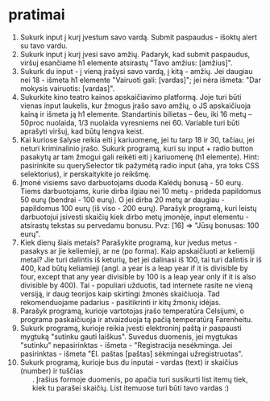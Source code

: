 # pratimai 

1. Sukurk input į kurį įvestum savo vardą. Submit paspaudus - išoktų alert su tavo vardu.
2. Sukurk input į kurį įvesi savo amžių. Padaryk, kad submit paspaudus, viršuj esančiame h1 elemente atsirastų "Tavo amžius: [amžius]".
3. Sukurk du input - į vieną įrašysi savo vardą, į kitą - amžių. Jei daugiau nei 18 - išmeta h1 elemente "Vairuoti gali: [vardas]"; jei nėra išmeta: "Dar mokysis vairuotis: [vardas]".
4. Sukurkite kino teatro kainos apskaičiavimo platformą. Joje turi būti vienas input laukelis, kur žmogus įrašo savo amžių, o JS apskaičiuoja kainą ir išmeta ją h1 elemente. Standartinis bilietas – 6eu, iki 16 metų – 50proc nuolaida, 1/3 nuolaida vyresniems nei 60. Variable turi būti aprašyti viršuj, kad būtų lengva keist.
5. Kai kuriose šalyse reikia eiti į kariuomenę, jei tu tarp 18 ir 30, tačiau, jei neturi kriminalinio įrašo. Sukurk programą, kuri su input + radio button pasakytų ar tam žmogui gali reikėti eiti į kariuomenę (h1 elemente). Hint: pasirinkite su querySelector tik pažymėtą radio input (aha, yra toks CSS selektorius), ir perskaitykite jo reikšmę.
6. Įmonė visiems savo darbuotojams duoda Kalėdų bonusą - 50 eurų. Tiems darbuotojams, kurie dirba ilgiau nei 10 metų - prideda papildomus 50 eurų (bendrai - 100 eurų). O jei dirba 20 metų ar daugiau - papildomus 100 eurų (iš viso - 200 eurų). Parašyk programą, kuri leistų darbuotojui įsivesti skaičių kiek dirbo metų įmonėje, input elementu - atsirastų tekstas su pervedamu bonusu.
Pvz: [16] => "Jūsų bonusas: 100 eurų".
7. Kiek dienų šiais metais? Parašykite programą, kur įvedus metus - pasakys ar jie keliemieji, ar ne (po forma). Kaip apskaičiuoti ar keliemiji metai? Jie turi dalintis iš keturių, bet jei dalinasi iš 100, tai turi dalintis ir iš 400, kad būtų keliamieji (angl. a year is a leap year if it is divisible by four, except that any year divisible by 100 is a leap year only if it is also divisible by 400). Tai - populiari užduotis, tad internete rasite ne vieną versiją, ir daug teorijos kaip skirtingi žmonės skaičiuoja. Tad rekomenduojame padarius - pasitikrinti ir kitų žmonių idėjas.
8. Parašyk programą, kurioje vartotojas įrašo temperatūra Celsijumi, o programa paskaičiuoja ir atvaizduoja tą pačią temperatūrą Farenheitu.
9. Sukurk programą, kurioje reikia įvesti elektroninį paštą ir paspausti mygtuką "sutinku gauti laiškus". Suvedus duomenis, jei mygtukas "sutinku" nepasirinktas - išmeta - "Registracija nesėkminga. Jei pasirinktas - išmeta "El. paštas [paštas] sėkmingai užregistruotas".
10. Sukurk programą, kurioje bus du inputai - vardas (text) ir skaičius (number) ir tuščias <ul>. Įrašius formoje duomenis, po apačia turi susikurti list itemų tiek, kiek tu parašei skaičių. List itemuose turi būti tavo vardas :)